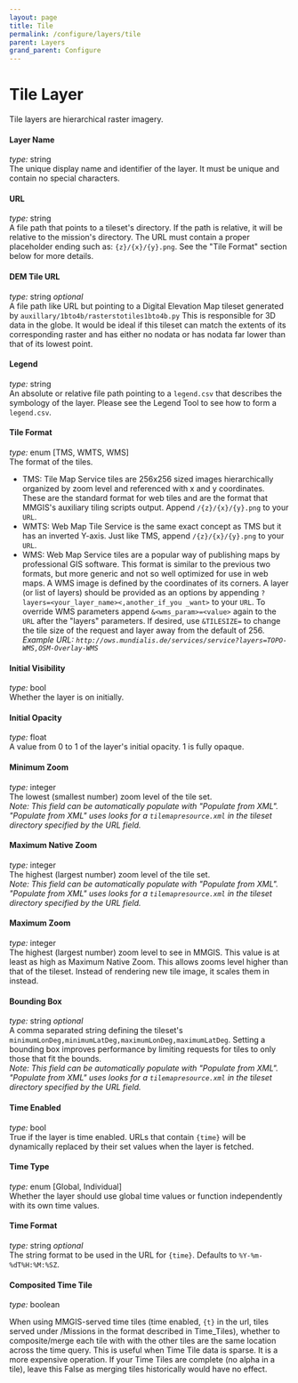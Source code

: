 ```yaml
---
layout: page
title: Tile
permalink: /configure/layers/tile
parent: Layers
grand_parent: Configure
---
```


# Tile Layer

Tile layers are hierarchical raster imagery.

#### Layer Name

_type:_ string  
The unique display name and identifier of the layer. It must be unique and contain no special characters.

#### URL

_type:_ string  
A file path that points to a tileset's directory. If the path is relative, it will be relative to the mission's directory. The URL must contain a proper placeholder ending such as: `{z}/{x}/{y}.png`. See the "Tile Format" section below for more details.

#### DEM Tile URL

_type:_ string _optional_  
A file path like URL but pointing to a Digital Elevation Map tileset generated by `auxillary/1bto4b/rasterstotiles1bto4b.py` This is responsible for 3D data in the globe. It would be ideal if this tileset can match the extents of its corresponding raster and has either no nodata or has nodata far lower than that of its lowest point.

#### Legend

_type:_ string  
An absolute or relative file path pointing to a `legend.csv` that describes the symbology of the layer. Please see the Legend Tool to see how to form a `legend.csv`.

#### Tile Format

_type:_ enum [TMS, WMTS, WMS]  
The format of the tiles.

- TMS: Tile Map Service tiles are 256x256 sized images hierarchically organized by zoom level and referenced with x and y coordinates. These are the standard format for web tiles and are the format that MMGIS's auxiliary tiling scripts output. Append `/{z}/{x}/{y}.png` to your `URL`.
- WMTS: Web Map Tile Service is the same exact concept as TMS but it has an inverted Y-axis. Just like TMS, append `/{z}/{x}/{y}.png` to your `URL`.
- WMS: Web Map Service tiles are a popular way of publishing maps by professional GIS software. This format is similar to the previous two formats, but more generic and not so well optimized for use in web maps. A WMS image is defined by the coordinates of its corners. A layer (or list of layers) should be provided as an options by appending `?layers=<your_layer_name><,another_if_you _want>` to your `URL`. To override WMS parameters append `&<wms_param>=<value>` again to the `URL` after the "layers" parameters. If desired, use `&TILESIZE=` to change the tile size of the request and layer away from the default of 256.
  _Example URL: `http://ows.mundialis.de/services/service?layers=TOPO-WMS,OSM-Overlay-WMS`_

#### Initial Visibility

_type:_ bool  
Whether the layer is on initially.

#### Initial Opacity

_type:_ float  
A value from 0 to 1 of the layer's initial opacity. 1 is fully opaque.

#### Minimum Zoom

_type:_ integer  
The lowest (smallest number) zoom level of the tile set.  
_Note: This field can be automatically populate with "Populate from XML". "Populate from XML" uses looks for a `tilemapresource.xml` in the tileset directory specified by the URL field._

#### Maximum Native Zoom

_type:_ integer  
The highest (largest number) zoom level of the tile set.  
_Note: This field can be automatically populate with "Populate from XML". "Populate from XML" uses looks for a `tilemapresource.xml` in the tileset directory specified by the URL field._

#### Maximum Zoom

_type:_ integer  
The highest (largest number) zoom level to see in MMGIS. This value is at least as high as Maximum Native Zoom. This allows zooms level higher than that of the tileset. Instead of rendering new tile image, it scales them in instead.

#### Bounding Box

_type:_ string _optional_  
A comma separated string defining the tileset's `minimumLonDeg,minimumLatDeg,maximumLonDeg,maximumLatDeg`. Setting a bounding box improves performance by limiting requests for tiles to only those that fit the bounds.  
_Note: This field can be automatically populate with "Populate from XML". "Populate from XML" uses looks for a `tilemapresource.xml` in the tileset directory specified by the URL field._

#### Time Enabled

_type:_ bool  
True if the layer is time enabled. URLs that contain `{time}` will be dynamically replaced by their set values when the layer is fetched.

#### Time Type

_type:_ enum [Global, Individual]  
Whether the layer should use global time values or function independently with its own time values.

#### Time Format

_type:_ string _optional_  
The string format to be used in the URL for `{time}`. Defaults to `%Y-%m-%dT%H:%M:%SZ`.

#### Composited Time Tile

_type:_ boolean

When using MMGIS-served time tiles (time enabled, `{t}` in the url, tiles served under /Missions in the format described in Time_Tiles), whether to composite/merge each tile with with the other tiles are the same location across the time query. This is useful when Time Tile data is sparse. It is a more expensive operation. If your Time Tiles are complete (no alpha in a tile), leave this False as merging tiles historically would have no effect.
